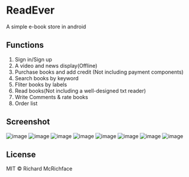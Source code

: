 # ReadEver
A simple e-book store in android

## Functions
1. Sign in/Sign up
2. A video and news display(Offline)
3. Purchase books and add credit (Not including payment components)
4. Search books by keyword
5. Fliter books by labels
6. Read books(Not including a well-designed txt reader)
7. Write Comments & rate books
8. Order list

## Screenshot
![image](https://github.com/Nacrow/ReadEver/blob/master/Screenshot/login.png)
![image](https://github.com/Nacrow/ReadEver/blob/master/Screenshot/signup.png)
![image](https://github.com/Nacrow/ReadEver/blob/master/Screenshot/homepage.png)
![image](https://github.com/Nacrow/ReadEver/blob/master/Screenshot/slides.png)
![image](https://github.com/Nacrow/ReadEver/blob/master/Screenshot/search.png)
![image](https://github.com/Nacrow/ReadEver/blob/master/Screenshot/myBook.png)
![image](https://github.com/Nacrow/ReadEver/blob/master/Screenshot/comment&Rate.png)
![image](https://github.com/Nacrow/ReadEver/blob/master/Screenshot/orderlist.png)
## License

MIT © Richard McRichface
